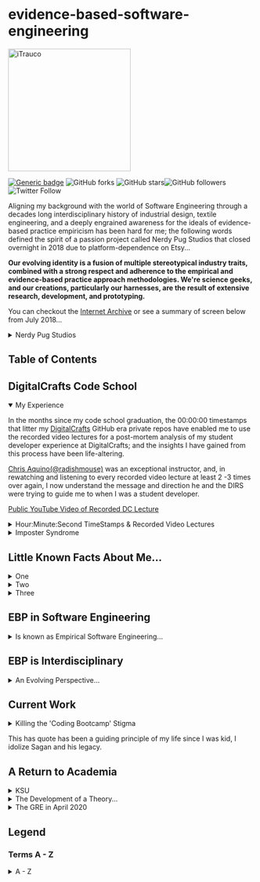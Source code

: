 # evidence-based-software-engineering
<a href="http://trau.co">
<img src="https://github.com/iTrauco/evidence-based-software-engineering/blob/readme-setup/assets/images/ITRAUCO-black.png"
width="250" title="iTrauco" alt="iTrauco"></a>

<!-- [![iTrauco](https://github.com/iTrauco/evidence-based-software-engineering/blob/readme-setup/assets/images/ITRAUCO-black.png)](http://trau.co) -->

<!-- BADGES -->
[![Generic badge](https://img.shields.io/badge/iTrauco-EBSD-blue.svg)](https://shields.io/) ![GitHub forks](https://img.shields.io/github/forks/iTrauco/evidence-based-software-engineering?style=social) ![GitHub stars](https://img.shields.io/github/stars/iTrauco/evidence-base-software-engineering?style=social)![GitHub followers](https://img.shields.io/github/followers/iTrauco?label=Follow&style=social) ![Twitter Follow](https://img.shields.io/twitter/follow/iTrauco?style=social)

Aligning my background with the world of Software Engineering through a decades long interdisciplinary history of industrial design, textile engineering, and a deeply engrained awareness for the ideals of evidence-based practice empiricism has been hard for me; the following words defined the spirit of a passion project called Nerdy Pug Studios that closed overnight in 2018 due to platform-dependence on Etsy... 

**Our evolving identity is a fusion of multiple stereotypical industry traits, combined with a strong respect and adherence to the empirical and evidence-based practice approach methodologies. We're science geeks, and our creations, particularly our harnesses, are the result of extensive research, development, and prototyping.** 

You can checkout the [Internet Archive](https://itrau.co/IA-nps) or see a summary of screen below from July 2018... 
<details><summary>Nerdy Pug Studios</summary>
<p>

<br>
<a href=""><img src="https://github.com/iTrauco/evidence-based-software-engineering/blob/readme-setup/assets/images/nerdy-pug-about.png" title="nerdy-pug-about" alt="nerdy-pug-studios-about"></a>
</br>

</p>
</details>

## Table of Contents

## DigitalCrafts Code School

<details open><summary>My Experience</summary>
<p>

In the months since my code school graduation, the 00:00:00 timestamps that litter my [DigitalCrafts](https://digitalcrafts.com) GitHub era private repos have enabled me to use the recorded video lectures for a post-mortem analysis of my student developer experience at DigitalCrafts; and the insights I have gained from this process have been life-altering. 

[Chris Aquino(@radishmouse)](https://github.com/radishmouse) was an exceptional instructor, and, in rewatching and listening to every recorded video lecture at least 2 -3 times over again, I now understand the message and direction he and the DIRS were trying to guide me to when I was a student developer. 

[Public YouTube Video of Recorded DC Lecture](https://itrau.co/2019-05-02-lecture1)


<details><summary>Hour:Minute:Second TimeStamps & Recorded Video Lectures</summary>
<p>

<br> New material is covered so fast in a full-time, immersive code school classroom that even with my ability to type upwards of 100+ WPM, I found it impossible to jot down notes for everything I wanted to during lecture. 

As a result, by week four, I had adopted the use of timestamps as placement holders in the code I uploaded to GitHub that allowed me to backtrack to a specific moment in the recorded lecture videos very efficiently by corellating the timestamp with the clock time of my instructors Mac in the Hours:Minutes:Seconds format. </br>


<details><summary>2019_05_02 Code Example</summary>
<p>

Line four of the code block below highlights my usage of the Hour:Minute:Second format timestamp in my code, the full GitHub code block can be reviewed [here](https://itrau.co/0502lecture1).
<br> 
</br>

```javascript
1
2 const express = require('express');
3 const app = express();
4 // @ 13:58:00; approx
5 app.use(express.urlencoded({extended: true}));

...
```

</p>
</details>

<details><summary>2019_05_02 Recorded Video Lecture</summary>
<p>

As a former IT Admin, I knew that I would have to backup and preserve any/all DC provided recorded video lectures, and I did...

I have every single lecture cataloged privately on YouTube , with the timestamps in the code tagged to the video playback time.

For example 

```javascript
...
3 const app = express();
4 // @ 13:58:00; approx
5 app.use(express.urlencoded({extended: true}));
...
```

<br>
<a href=""><img src="https://github.com/iTrauco/evidence-based-software-engineering/blob/readme-setup/assets/images/youtube-comments-example.png" title="youtube-comments" alt="youtube-comments-example"></a>
</br>

<details><summary>Video Mac Clock & Timestamp Matchup</summary>
<p>
<br>
<a href=""><img src="https://github.com/iTrauco/evidence-based-software-engineering/blob/readme-setup/assets/images/Screen%20Shot%202020-02-07%20at%207.46.51%20PM.png" title="time-clock-example" alt="time-clock-examples"></a>
</br>

</p>
</details>

</p>
</details>

</p>
</details>

<details><summary>Imposter Syndrome</summary>
<p>

A few years ago, I started a Masters in Information Systems(IS) but stopped taking classes after completing 1/2 of my program because I was plateaued in my IT career due to an ability to code/program. 

I was always been embarrassed by the BA in General Studies on my resume, so much so that I let the self-doubt of imposter syndrome consume me in my post-DigitalCrafts software industry job search. 

My technical/IT background landed me interviews that most code school grads would have been passed over for by HR/IT Recruiters, and I witnessed firsthand the ‘stigma’ of the ‘coding bootcamp graduate’ stereotype that so many Senior SEs hold. 

This 'stigma' is widespread due to the rise of 'nerd-masculinity' in the field of computer science that occured in 1970s to early 1980s as the sector transitioned from a female dominated one to a male dominated one; and it remains widespread through senior level engineering positions in all sectors. 

<details><summary>NETWORKS OF EXCLUSION IN A GENDERED ORGANIZATION IN THE HIGH-TECH INDUSTRY</summary>
<p>

I found the following passage from this [research paper](https://itrau.co/GenderNetworks) particularly insightful on the topic... 

> The masculinization of software and computing occurred later in the 20th century, as again men actively worked to professionalize the field in line with other scientific disciplines, establishing structural and cultural boundaries in ways that excluded women from the field (Misa 2010). Newly-implemented aptitude tests and personality profiling in hiring processes, for example, privileged masculine characteristics. Increasingly specialized job titles and hierarchies distanced high-skilled labor from work seen as low status and routine, offering increased social status, greater autonomy, better pay, and improved opportunities for advancement for men (Ensmenger 2010). As men solidified their hold over computing and engineering, computer culture became associated with “nerds” – young, white, educated men who “tinker” with technology.

> Pages 27 - 28
</p>
</details>
</p>
</details>
</p>
</details>

<!------------------------------------------------>
<!------------------------------------------------>

## Little Known Facts About Me...

<details><summary>One</summary>
<p>

Is that I am/was a nurse, I graduated from Gordon State College in December 2012 with an Associates of Science in Nursing and immediately passed my NCLEX for RN licensure; which I let expire years ago after joining the ranks of Apple corporate. 

I worked professionally as a nurse for a month before quitting, the emotional toll of a career surrounded by illness and death and loosing patients on a daily basis was something I could not do. 

The science of modern day nursing education is housed in a school of scientific inquiry and thought known as evidence-based practice(EBP); which requires, at its core, strict and unwavering adherence to the scientific method in the clinical decision making process for the gathering, collection, and analysis of nursing process interventions. 

Basically, the human body is viewed as a collection of interconnected systems that, in the absence of homeostatic equilibrium, results the breakdown of things over time… 

Blood lab values, toxicology reports, vital signs, urine labs, etc, serve the purpose of providing quantitative data that modern day nurses interpret based on the presenting signs and symptoms of a patient to determine the best steps to take with the end goal of reestablishing a patients natural homeostatic state. 

</p>
</details>

<details><summary>Two</summary>
<p>

What drew me to medicine was an encounter with Central Asia bound Doctors Without Borders nurses during a fall 2009 academic study abroad at Moscow State University in Russia; I felt the energy of their cause and canceled plans to attend UGA for Russian Studies...

I lived in Moscow for six months, and in the summer of 2012, I attended Belarussian State University in Minsk, Belarus for six weeks; every two years since then I have returned to Minsk for a two - three week trip abroad.

I studied Russian at Georgia Tech as a dual-enrollment student during my time at Gordon College, and fell in love with everything GT... 

</p>
</details>

<details><summary>Three</summary>
<p>

</p>
</details>

<!------------------------------------------------>
<!------------------------------------------------>
## EBP in Software Engineering 

<details><summary>Is known as Empirical Software Engineering...</summary>
<p>

Technology, distributed computer systems, coding workflows, networks, etc, are nothing more then interconnected systems that breakdown over time just like the human body, with performance and monitoring metrics/KPIs as the equivalent of toxicology screenings and blood lab values in the operational decisions making process of corrective systems ops interventions. 

Evidence-based practice approach methodologies in the realm of software engineering and design are relatively new concepts, until recently, EBP empiricism simply did not exist in this field. 

I now know that it was this lack of EBP at the heart of my struggles to grasp something as simple as Test Driven Development(TDD); even though I had long demonstrated a technical prowess for the single-direction logic of organizational Domain Driven Design(DDD) on teams in where the TDD subset of Behavorial Driven Design(BDD) was the norm. 

After months of objective reflection and analysis, I finally located EBP in this field, where is more commonly referred to as Emperical Software Engineering(ESE), but, for the sake of simplicity and habit, I call it Evidence-based Software Design(EBSD). 
</p>
</details>

<!------------------------------------------------>
<!------------------------------------------------>
## EBP is Interdisciplinary

<details><summary>An Evolving Perspective...</summary>
<p>

Four years ago, I wrote the following words in my last undergraduate [research paper](itrau.co/soviettech)...

<details><summary> How Gorbachev's Reforms Synergized the Intentions of the Reagan Doctrine</summary>
<p>

> To highlight the nature of the inefficiencies plaguing the Soviet Union’s industrial capabilities, a review of the technological challenges faced by Gorbachev when he assumed the Office of the General Secretary provides sufficient illustration(Gibbs, 11-14). In 1977, the last year of reliable data, there were an estimated 20,000 computers in the entire Soviet Union, compared to 325,000 in the United States alone(Bailer, 77). It is estimated that by the mid-1980s, there were 25 computers in the United States for every 1 in the Soviet Union, a ratio of 25/1(Bailer, 77).  With a twenty year headstart on research in the newly emerged field of computer science, the West leveraged the power of the microprocessor to automate tasks, calculate vast quantities of data in ever shorter periods of time, and instantly access this information on distributed systems thousands of miles apart through the first computer networks. 

> The United States had unintentionally exploited the artificial existence of Moore’s Law, which dictates, “The capabilities of computers will double every 18 to 24 months(Brock, 34).” Our nation developed the first truly computerized military systems, one such codenamed “ARPANENT(Salus, VIII).” The US even had the audacity to publicly announce what is now popularly referred to as “Project Star Wars(Cort, 77-78),” an idea born from the West’s technological capabilities to place low-earth-orbit satellites in space capable of deflecting Western bound ICBMs(Cort, 78-79). The Soviet Union was in no place to even attempt such a feat, as the rampant technological inadequacies of the USSR culminated in the global embarrassment to the capabilities of the Soviet sciences during the failure of the nuclear power station at Chernobyl in 1986. 

> If there ever was a wakeup call to Soviet leadership, this was it.

</p>
</details>

I understood that runaway technical debt from the failure to automate ‘high-touch’ processes is what led to the collapse of the USSR; modern day tech firms are operationally no different and just as susceptible to the illusion of stability that unwavering adherence to ‘tradition’  can bring.

<details><summary>Arguments for Empirical Software Engineering Adoption</summary>
<p>

I argue that monolithic ITILv3 driven cultures are the most vulnerable, due to the divisional silos that result from unintentional adherence to industry SOPs that have becomes relics and artifacts of the past with the rise of AGILE and LEAN technology governance ways of doing things in ITILv4.

<details><summary>Empirical Software Engineering: From Discipline to Interdiscipline</summary>
<p>

The following excerpt from the following [paper](https://itrau.co/gh-ebse2) is the smoking gun I needed to confirm a suspiciion, a feeling, a spidey-sense if you feel, that the 'high touch' software discipline of the educational learning model used throughout the 'coding bootcamp' industry has not yet been exposed to EBP in the classroom...

> Although recent developments have improved our empirical understanding of software engineering practices and processes, the current state of evidence is still weak when compared to other more mature fields. A large extent of our everyday practice in software engineering is still governed more by conventional wisdom than it is governed by empirical evidence. This is especially true for the social, cultural, and political aspects of software engineering, such as early stages of development, rendering the inference of robust theories inherently problem- atic.

> Even though we can observe an increase of empirical studies in the various fields of software engineering research, many studies still do provide either circumstantial evidence by focusing on isolated contexts without taking into account the relation to existing evidence or – worse – they neglect the context completely. The effects are portrayed by Jacobson’s observation in context of the SEMAT initiative [35]: software engineering is gravely hampered by (1) the prevalence of fads more typical of fashion industry than of an engineering discipline; (2) the lack of a sound, widely accepted theoretical basis; (3) the huge number of methods and method variants, with differences little understood and artificially magnified; (4) the lack of credible experimental evaluation and validation; and finally (5) the split between industry practice and academic research. The consequence of the current situation are best described by Wohlin et al. saying that
 
> “there exists no generally accepted theory in software engineering [...]. Some laws3, hypotheses and conjectures exist, but yet no generally accepted theory” [36]. As a matter of fact, a large extent of the theories (or theory patterns) we have for soft- ware engineering are still transferred from theories in other disciplines (e.g. organisational psychology), sometimes by adopting them, but mostly by transferring them verbatim [37].

> Software engineering itself however is often still governed by folklore turned into facts [38]. Similarly as in other fields before, many theories specific to software engineering emerged from the early times of the discipline where empiricism had no significance at all and where claims by authorities where often treated as facts. One prominent example for such a “fact” is grounded in the wellknown essay by Edsger Dijkstra Go To Statement Considered Harmful [39] from 1968, largely based on reasoning by argument and triggering a public exchange between different scholars via published notes (all considering the previous note as “harmful” itself). Although this exchange fostered an important and fruitful debate in the community at that time, it still remained largely a public exchange between scholars based on reasoning by argument. This did not change until 2015, nearly 50 years lager, when Nagappan et al. [40] published the results of their largescale study analysing C code from GitHub repositories and suggesting that the use of goto statements in practice does not appear to be harmful.
</p>
</details>

Additionally, this applies to countless enterprise technology-first environments and teams... 

<details><summary>ITILv3 is Legacy AF</summary>
<p>

ITILv3 is so obsessed with processes improvement in the form of written proposals, that metrics and KPIs of any type are never implimented, so the decision makers in such orgs remain in the dark to their actual state of tech.

The adoption of evidence-based practice approach methodologies as a key component of organizational technology governance strategies acts as a safeguard against 'tradition' and the folklore behind institutionalized SOPs that exist in the form of 'we have always done it this way.' 

I do not have actual numbers or stats, but, past experience in ITILv3 IT and Kanban/DevOps SE environments has provided me with the insight to know that the 'eye opening' reality for most orgs doesn't occur until an outsider with no understanding of current processes is brought in. 

EBSD adoption goes far beyond the capabilities of Splunk, Nagios, or monitoring tools of any type, because it is something that does not exist as an off the shelf tool; it's a mindset, a perspective, a way of looking at things and searching for scientific, peer reviewed papers and case studies to assess and test the situation.

</p>
</details> 

EBSD requires an org, on every level, to exist in a constant state of evolution in response to new and emerging discoveries that drive innovation from the bottom-up, not the top-down.

EBSD is both an art and a science sprinkled with a liberal arts style of critical thinking and analysis that allows an org to exist in a fluidic state of continous enhancement.

</p>
</details>
</p>
</details>

<!------------------------------------------------>
<!------------------------------------------------>
## Current Work

<details><summary>Killing the 'Coding Bootcamp' Stigma</summary>
<p>

"Coding bootcamp graduates are NOT engineers..." is what I was told by Senior Software Engineers, but, what I now realize is that this field lacks credible theory and is based largely on 'tradition,' in the absence of inquiry into the multidimensional state of this field through the analysis of the scientific method and the collective advancement towards credible theories, the entire basis for their arguments exists as a house of cards on a straw foundation that is just one huff, and buff, away from being blown into oblivion...

I argue that it is the diversity of the interdisciplinary educational backgrounds of code school grads that empowers us with the knowledge to view the 'state of things' in this field from an entirely outside perspective that will enable, for the first time, establish concrete theories in this field; it is this advantage that we have over the classically trained Ivey League-educated software engineers of the past. 

Their argument is based on 'tradition,' folklore, and conjecture that's the equivalent of the pseudosciences, and our interdisciplinary backgrounds threaten to expose that reality...

The term software engineering was coined in 1968, at the NATO Software Engineering Conference by the conference chairman 'Bauer' he stated,

```
What we need is software engineering.
```
    
This was the world of a 1960s era 'Mad Men' episode, it portrays the 'boys club' masculinity at its peak in America, and it is this culture of exclusion to women and colored minorities that serves as the founding fathers of 'software engineering' as a field study. 

It was this moment in history when the rise of 'nerd masculinity' began to take hold on the field and establish the barriers to diversity and inclusion that still exist today...

The greatest threat to the status quo of modern-day senior 'software engineers' is the 'God In Gaps' reveal to its existence that is well underway at this moment in time and evident through the continued call to arms to deliver on overdue promises for diversity and inclusion in the upper ranks of every sector.

I argue, that, with the arrival of the mainstreaming of the coding bootcamp phenomena underway today, that the interdisciplinary professional and educational background of student developers brings with it the risk of new perspectives and frameworks of scientific inquiry from fields with robust theories that can be applied to the state of software engineering practices, norms, and beliefs.

Code school graduates are the gateway for a pool of technical talent with the expertise and a fresh perspective that threaten the state of ‘tradition’ as outsiders turned jury. 

As a founding member of Out In Tech ATL, I am obligated to take this argument into the halls of academia to fight fire with fire. 

We have been stigmatized as being a 'bootleg' caste of wannabe technophiles by the Ivey League-educated software engineers of yesteryear who have failed for fifty years to establish theory that can be peer-review duplicated, it is the absence of doctrine based on the principles of the scientific method that invalidates any claim they have to being  'scientists.' 

```
Extradorinaiy claims requires extradorinaiy evidence.

- Carl Sagan

```

</p>
</details>

This has quote has been a guiding principle of my life since I was kid, I idolize Sagan and his legacy. 


<!------------------------------------------------>
<!------------------------------------------------>
## A Return to Academia

<details><summary>KSU</summary>
<p>

Kennesaw State University's offers a Masters in Systems Engineering I have been eyeing for years... 
</p>
</details>

<details><summary>The Development of a Theory...</summary>
<p>


</p>
</details>

<details><summary>The GRE in April 2020</summary>
<p>


</p>
</details>

<!--- LEGEND --->
<!-------------->
## Legend

### Terms A - Z
<details><summary>A - Z</summary>
<p>

- Alanta(ATL): DC Headquarters in Atlanta, Georgia 
- DigitalCrafts(DC): An accelerated code school for tech
- Evidence-based Practice(EBP): Any practice that relies on scientific and mathematical evidence to form strong inductive or deductive arguments for guidance and decision-making. Practices that are not evidence-based may rely on tradition, intuition, or other unproven methods.
- Evidence-based Software Design(EBSD): A personally coined term that is fully interchangeable with Empirical Software Engineering(ESE) that denote the exact same thing/idea.
- Empirical Software Engineering(ESE): Is a research area concerned with the empirical observation of software engineering artifacts and the empirical validation of software engineering theories and assumptions.
- Houston(HOU): The DC Houston, Texas Campus
- Software Engineering(SE): the creation and maintenance of software. But from a research perspective, software engineering is the body of knowledge about the creation and maintenance of software and about the phenomena underlying and emerging from those two activities.
- Post-Mortem Analysis(PMA):  An empirical study method in software engineering. It is an important, but often forgotten, way of gathering empirical knowledge. PMA is ideally performed either soon after the most important milestones and events or at the end of a project, both in s uccessful and unsuccessful software development projects. The benefit is that post-mortems can often reveal findings more frequently and differently than project completion reports alone.
- Tampa(TPA): The DC Tampa Bay, Florida Campus
</p>
</details>
